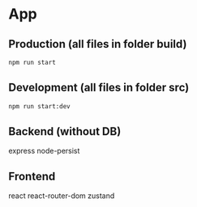 # App

## Production (all files in **folder build**)

```sh
npm run start
```

## Development (all files in **folder src**)

```sh
npm run start:dev
```

## Backend (without DB)

express node-persist

## Frontend

react react-router-dom zustand
